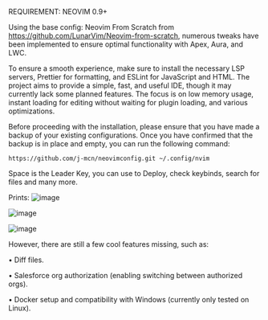 

REQUIREMENT: NEOVIM 0.9+

Using the base config: Neovim From Scratch from https://github.com/LunarVim/Neovim-from-scratch, numerous tweaks have been implemented to ensure optimal functionality with Apex, Aura, and LWC.

To ensure a smooth experience, make sure to install the necessary LSP servers, Prettier for formatting, and ESLint for JavaScript and HTML. The project aims to provide a simple, fast, and useful IDE, though it may currently lack some planned features. The focus is on low memory usage, instant loading for editing without waiting for plugin loading, and various optimizations.

Before proceeding with the installation, please ensure that you have made a backup of your existing configurations. Once you have confirmed that the backup is in place and empty, you can run the following command:

    https://github.com/j-mcn/neovimconfig.git ~/.config/nvim
    
Space is the Leader Key, you can use to Deploy, check keybinds, search for files and many more.
    
Prints:
![image](https://github.com/igorcguedes/SaleVim/assets/48987652/1fff4282-8969-43f3-9866-38af62fa4bfd)

![image](https://github.com/igorcguedes/SaleVim/assets/48987652/c2ab54cd-5613-4a86-afcb-51656fee9d29)

![image](https://github.com/igorcguedes/SaleVim/assets/48987652/23b3b5cb-573c-4ea8-92ff-c7f882032e79)

However, there are still a few cool features missing, such as:
 
 • Diff files.
 
 • Salesforce org authorization (enabling switching between authorized orgs).
  
 • Docker setup and compatibility with Windows (currently only tested on Linux).
